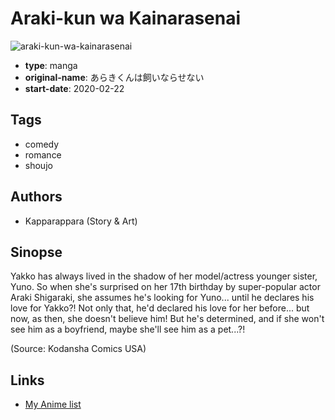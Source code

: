 # Araki-kun wa Kainarasenai

![araki-kun-wa-kainarasenai](https://cdn.myanimelist.net/images/manga/3/236596.jpg)

-   **type**: manga
-   **original-name**: あらきくんは飼いならせない
-   **start-date**: 2020-02-22

## Tags

-   comedy
-   romance
-   shoujo

## Authors

-   Kapparappara (Story & Art)

## Sinopse

Yakko has always lived in the shadow of her model/actress younger sister, Yuno. So when she's surprised on her 17th birthday by super-popular actor Araki Shigaraki, she assumes he's looking for Yuno... until he declares his love for Yakko?! Not only that, he'd declared his love for her before... but now, as then, she doesn't believe him! But he's determined, and if she won't see him as a boyfriend, maybe she'll see him as a pet...?!

(Source: Kodansha Comics USA)

## Links

-   [My Anime list](https://myanimelist.net/manga/128629/Araki-kun_wa_Kainarasenai)
